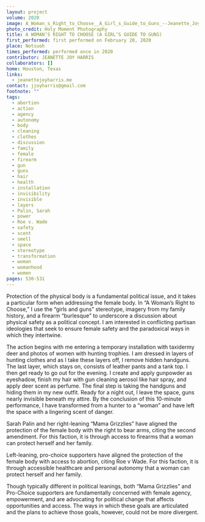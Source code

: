 ```yaml
---
layout: project
volume: 2020
image: A_Woman_s_Right_to_Choose__A_Girl_s_Guide_to_Guns_--Jeanette_Joy_Harris.jpg
photo_credit: Holy Moment Photography
title: A WOMAN’S RIGHT TO CHOOSE (A GIRL’S GUIDE TO GUNS)
first_performed: first performed on February 20, 2020
place: Notsuoh
times_performed: performed once in 2020
contributor: JEANETTE JOY HARRIS
collaborators: []
home: Houston, Texas
links:
  - jeanettejoyharris.me
contact: jjoyharris@gmail.com
footnote: ""
tags:
  - abortion
  - action
  - agency
  - autonomy
  - body
  - cleaning
  - clothes
  - discussion
  - family
  - female
  - firearm
  - gun
  - guns
  - hair
  - health
  - installation
  - invisibility
  - invisible
  - layers
  - Palin, Sarah
  - power
  - Roe v. Wade
  - safety
  - scent
  - smell
  - space
  - stereotype
  - transformation
  - woman
  - womanhood
  - women
pages: 530-531
---
```


Protection of the physical body is a fundamental political issue, and it takes a particular form when addressing the female body. In “A Woman’s Right to Choose,” I use the “girls and guns” stereotype, imagery from my family history, and a firearm “burlesque” to underscore a discussion about physical safety as a political concept. I am interested in conflicting partisan ideologies that seek to ensure female safety and the paradoxical ways in which they intertwine.

The action begins with me entering a temporary installation with taxidermy deer and photos of women with hunting trophies. I am dressed in layers of hunting clothes and as I take these layers off, I remove hidden handguns. The last layer, which stays on, consists of leather pants and a tank top. I then get ready to go out for the evening. I create and apply gunpowder as eyeshadow, finish my hair with gun cleaning aerosol like hair spray, and apply deer scent as perfume. The final step is taking the handguns and hiding them in my new outfit. Ready for a night out, I leave the space, guns nearly invisible beneath my attire. By the conclusion of this 10-minute performance, I have transformed from a hunter to a “woman” and have left the space with a lingering scent of danger.

Sarah Palin and her right-leaning “Mama Grizzlies” have aligned the protection of the female body with the right to bear arms, citing the second amendment. For this faction, it is through access to firearms that a woman can protect herself and her family.

Left-leaning, pro-choice supporters have aligned the protection of the female body with access to abortion, citing Roe v Wade. For this faction, it is through accessible healthcare and personal autonomy that a woman can protect herself and her family.

Though typically different in political leanings, both “Mama Grizzlies” and Pro-Choice supporters are fundamentally concerned with female agency, empowerment, and are advocating for political change that affects opportunities and access. The ways in which these goals are articulated and the plans to achieve those goals, however, could not be more divergent.
